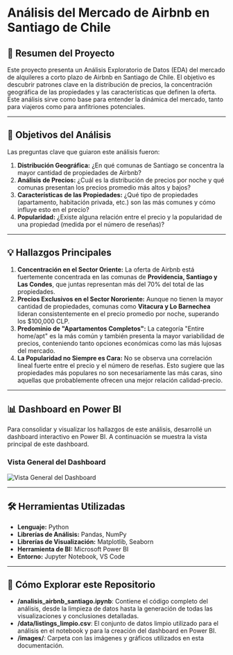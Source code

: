 # Análisis del Mercado de Airbnb en Santiago de Chile

## 📜 Resumen del Proyecto

Este proyecto presenta un Análisis Exploratorio de Datos (EDA) del mercado de alquileres a corto plazo de Airbnb en Santiago de Chile. El objetivo es descubrir patrones clave en la distribución de precios, la concentración geográfica de las propiedades y las características que definen la oferta. Este análisis sirve como base para entender la dinámica del mercado, tanto para viajeros como para anfitriones potenciales.

---

## 🎯 Objetivos del Análisis

Las preguntas clave que guiaron este análisis fueron:

1.  **Distribución Geográfica:** ¿En qué comunas de Santiago se concentra la mayor cantidad de propiedades de Airbnb?
2.  **Análisis de Precios:** ¿Cuál es la distribución de precios por noche y qué comunas presentan los precios promedio más altos y bajos?
3.  **Características de las Propiedades:** ¿Qué tipo de propiedades (apartamento, habitación privada, etc.) son las más comunes y cómo influye esto en el precio?
4.  **Popularidad:** ¿Existe alguna relación entre el precio y la popularidad de una propiedad (medida por el número de reseñas)?

---

## 💡 Hallazgos Principales

1.  **Concentración en el Sector Oriente:** La oferta de Airbnb está fuertemente concentrada en las comunas de **Providencia, Santiago y Las Condes**, que juntas representan más del 70% del total de las propiedades.
2.  **Precios Exclusivos en el Sector Nororiente:** Aunque no tienen la mayor cantidad de propiedades, comunas como **Vitacura y Lo Barnechea** lideran consistentemente en el precio promedio por noche, superando los $100,000 CLP.
3.  **Predominio de "Apartamentos Completos":** La categoría "Entire home/apt" es la más común y también presenta la mayor variabilidad de precios, conteniendo tanto opciones económicas como las más lujosas del mercado.
4.  **La Popularidad no Siempre es Cara:** No se observa una correlación lineal fuerte entre el precio y el número de reseñas. Esto sugiere que las propiedades más populares no son necesariamente las más caras, sino aquellas que probablemente ofrecen una mejor relación calidad-precio.

---

## 📊 Dashboard en Power BI

Para consolidar y visualizar los hallazgos de este análisis, desarrollé un dashboard interactivo en Power BI. A continuación se muestra la vista principal de este dashboard.

### Vista General del Dashboard

![Vista General del Dashboard](URL_a_la_captura_principal.png)

---

## 🛠️ Herramientas Utilizadas

*   **Lenguaje:** Python
*   **Librerías de Análisis:** Pandas, NumPy
*   **Librerías de Visualización:** Matplotlib, Seaborn
*   **Herramienta de BI:** Microsoft Power BI
*   **Entorno:** Jupyter Notebook, VS Code

---

## 🚀 Cómo Explorar este Repositorio

*   **/analisis_airbnb_santiago.ipynb**: Contiene el código completo del análisis, desde la limpieza de datos hasta la generación de todas las visualizaciones y conclusiones detalladas.
*   **/data/listings_limpio.csv**: El conjunto de datos limpio utilizado para el análisis en el notebook y para la creación del dashboard en Power BI.
*   **/images/**: Carpeta con las imágenes y gráficos utilizados en esta documentación.
